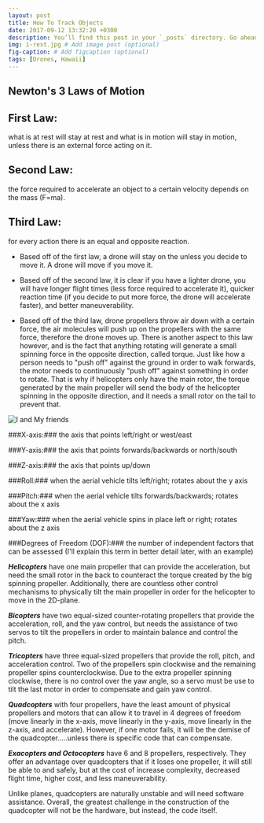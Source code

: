 ```yaml
---
layout: post
title: How To Track Objects
date: 2017-09-12 13:32:20 +0300
description: You’ll find this post in your `_posts` directory. Go ahead and edit it and re-build the site to see your changes. # Add post description (optional)
img: i-rest.jpg # Add image post (optional)
fig-caption: # Add figcaption (optional)
tags: [Drones, Hawaii]
---
```

## Newton's 3 Laws of Motion

## First Law:
what is at rest will stay at rest and what is in motion will stay in motion, unless there is an external force acting on it.

## Second Law:
the force required to accelerate an object to a certain velocity depends on the mass (F=ma).

## Third Law:
for every action there is an equal and opposite reaction.

* Based off of the first law, a drone will stay on the unless you decide to move it. A drone will move if you move it.

* Based off of the second law, it is clear if you have a lighter drone, you will have longer flight times (less force required to accelerate it), quicker reaction time (if you decide to put more force, the drone will accelerate faster), and better maneuverability.

* Based off of the third law, drone propellers throw air down with a certain force, the air molecules will push up on the propellers with the same force, therefore the drone moves up. There is another aspect to this law however, and is the fact that anything rotating will generate a small spinning force in the opposite direction, called torque. Just like how a person needs to "push off" against the ground in order to walk forwards, the motor needs to continuously "push off" against something in order to rotate. That is why if helicopters only have the main rotor, the torque generated by the main propeller will send the body of the helicopter spinning in the opposite direction, and it needs a small rotor on the tail to prevent that. 

![I and My friends]({{site.baseurl}}/assets/img/we-in-rest.jpg)

###X-axis:### the axis that points left/right or west/east

###Y-axis:### the axis that points forwards/backwards or north/south

###Z-axis:### the axis that points up/down

###Roll:### when the aerial vehicle tilts left/right; rotates about the y axis

###Pitch:### when the aerial vehicle tilts forwards/backwards; rotates about the x axis

###Yaw:### when the aerial vehicle spins in place left or right; rotates about the z axis

###Degrees of Freedom (DOF):### the number of independent factors that can be assessed (I'll explain this term in better detail later, with an example)

***Helicopters***
have one main propeller that can provide the acceleration, but need the small rotor in the back to counteract the torque created by the big spinning propeller. Additionally, there are countless other control mechanisms to physically tilt the main propeller in order for the helicopter to move in the 2D-plane.

***Bicopters***
have two equal-sized counter-rotating propellers that provide the acceleration, roll, and the yaw control, but needs the assistance of two servos to tilt the propellers in order to maintain balance and control the pitch.

***Tricopters***
have three equal-sized propellers that provide the roll, pitch, and acceleration control. Two of the propellers spin clockwise and the remaining propeller spins counterclockwise. Due to the extra propeller spinning clockwise, there is no control over the yaw angle, so a servo must be use to tilt the last motor in order to compensate and gain yaw control.

***Quadcopters***
with four propellers, have the least amount of physical propellers and motors that can allow it to travel in 4 degrees of freedom (move linearly in the x-axis, move linearly in the y-axis, move linearly in the z-axis, and accelerate). However, if one motor fails, it will be the demise of the quadcopter.....unless there is specific code that can compensate.

***Exacopters and Octocopters***
have 6 and 8 propellers, respectively. They offer an advantage over quadcopters that if it loses one propeller, it will still be able to and safely, but at the cost of increase complexity, decreased flight time, higher cost, and less maneuverability.

Unlike planes, quadcopters are naturally unstable and will need software assistance. Overall, the greatest challenge in the construction of the quadcopter will not be the hardware, but instead, the code itself.
